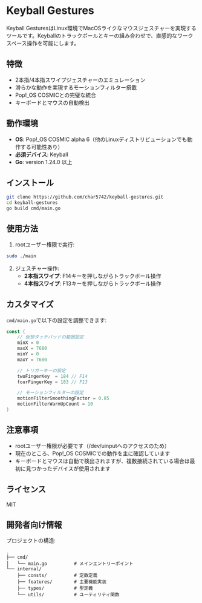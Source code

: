 # Keyball Gestures

Keyball GesturesはLinux環境でMacOSライクなマウスジェスチャーを実現するツールです。Keyballのトラックボールとキーの組み合わせで、直感的なワークスペース操作を可能にします。

## 特徴

- 2本指/4本指スワイプジェスチャーのエミュレーション
- 滑らかな動作を実現するモーションフィルター搭載
- Pop!_OS COSMICとの完璧な統合
- キーボードとマウスの自動検出

## 動作環境

- **OS**: Pop!_OS COSMIC alpha 6（他のLinuxディストリビューションでも動作する可能性あり）
- **必須デバイス**: Keyball
- **Go**: version 1.24.0 以上

## インストール

```sh
git clone https://github.com/char5742/keyball-gestures.git
cd keyball-gestures
go build cmd/main.go
```

## 使用方法

1. rootユーザー権限で実行:
```sh
sudo ./main
```

2. ジェスチャー操作:
   - **2本指スワイプ**: F14キーを押しながらトラックボール操作
   - **4本指スワイプ**: F13キーを押しながらトラックボール操作

## カスタマイズ

`cmd/main.go`で以下の設定を調整できます:

```go
const (
    // 仮想タッチパッドの範囲設定
    minX = 0
    maxX = 7680
    minY = 0
    maxY = 7680

    // トリガーキーの設定
    twoFingerKey  = 184 // F14
    fourFingerKey = 183 // F13

    // モーションフィルターの設定
    motionFilterSmoothingFactor = 0.85
    motionFilterWarmUpCount = 10
)
```

## 注意事項

- rootユーザー権限が必要です（/dev/uinputへのアクセスのため）
- 現在のところ、Pop!_OS COSMICでの動作を主に確認しています
- キーボードとマウスは自動で検出されますが、複数接続されている場合は最初に見つかったデバイスが使用されます

## ライセンス

MIT

## 開発者向け情報

プロジェクトの構造:
```
.
├── cmd/
│   └── main.go          # メインエントリーポイント
└── internal/
    ├── consts/          # 定数定義
    ├── features/        # 主要機能実装
    ├── types/           # 型定義
    └── utils/           # ユーティリティ関数
